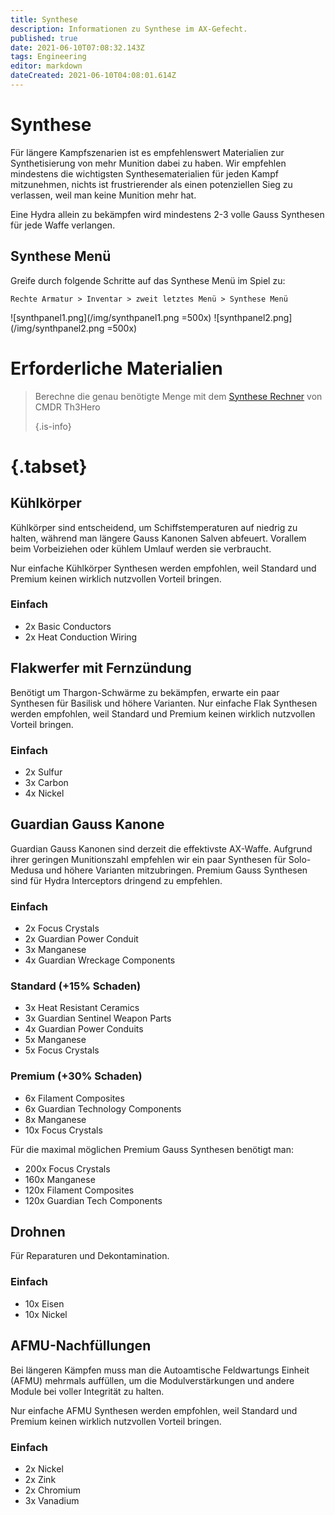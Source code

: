 ```yaml
---
title: Synthese
description: Informationen zu Synthese im AX-Gefecht.
published: true
date: 2021-06-10T07:08:32.143Z
tags: Engineering
editor: markdown
dateCreated: 2021-06-10T04:08:01.614Z
---
```


# Synthese
Für längere Kampfszenarien ist es empfehlenswert Materialien zur Synthetisierung von mehr Munition dabei zu haben. Wir empfehlen mindestens die wichtigsten Synthesematerialien für jeden Kampf mitzunehmen, nichts ist frustrierender als einen potenziellen Sieg zu verlassen, weil man keine Munition mehr hat.

Eine Hydra allein zu bekämpfen wird mindestens 2-3 volle Gauss Synthesen für jede Waffe verlangen.

## Synthese Menü

Greife durch folgende Schritte auf das Synthese Menü im Spiel zu:

`Rechte Armatur > Inventar > zweit letztes Menü > Synthese Menü`

!\[synthpanel1.png\](/img/synthpanel1.png =500x) !\[synthpanel2.png\](/img/synthpanel2.png =500x)

# Erforderliche Materialien
> Berechne die genau benötigte Menge mit dem [Synthese Rechner](/en/synthesiscalculator) von CMDR Th3Hero 
> 
> {.is-info}
# {.tabset}
## Kühlkörper

Kühlkörper sind entscheidend, um Schiffstemperaturen auf niedrig zu halten, während man längere Gauss Kanonen Salven abfeuert. Vorallem beim Vorbeiziehen oder kühlem Umlauf werden sie verbraucht.

Nur einfache Kühlkörper Synthesen werden empfohlen, weil Standard und Premium keinen wirklich nutzvollen Vorteil bringen.

### Einfach
- 2x Basic Conductors
- 2x Heat Conduction Wiring

## Flakwerfer mit Fernzündung
Benötigt um Thargon-Schwärme zu bekämpfen, erwarte ein paar Synthesen für Basilisk und höhere Varianten. Nur einfache Flak Synthesen werden empfohlen, weil Standard und Premium keinen wirklich nutzvollen Vorteil bringen.

### Einfach

- 2x Sulfur
- 3x Carbon
- 4x Nickel

## Guardian Gauss Kanone
Guardian Gauss Kanonen sind derzeit die effektivste AX-Waffe. Aufgrund ihrer geringen Munitionszahl empfehlen wir ein paar Synthesen für Solo-Medusa und höhere Varianten mitzubringen. Premium Gauss Synthesen sind für Hydra Interceptors dringend zu empfehlen.

### Einfach

- 2x Focus Crystals
- 2x Guardian Power Conduit
- 3x Manganese
- 4x Guardian Wreckage Components

### Standard (+15% Schaden)

- 3x Heat Resistant Ceramics
- 3x Guardian Sentinel Weapon Parts
- 4x Guardian Power Conduits
- 5x Manganese
- 5x Focus Crystals

### Premium (+30% Schaden)

- 6x Filament Composites
- 6x Guardian Technology Components
- 8x Manganese
- 10x Focus Crystals

Für die maximal möglichen Premium Gauss Synthesen benötigt man:

- 200x Focus Crystals
- 160x Manganese
- 120x Filament Composites
- 120x Guardian Tech Components

## Drohnen
Für Reparaturen und Dekontamination.

### Einfach
- 10x Eisen
- 10x Nickel

## AFMU-Nachfüllungen
Bei längeren Kämpfen muss man die Autoamtische Feldwartungs Einheit (AFMU) mehrmals auffüllen, um die Modulverstärkungen und andere Module bei voller Integrität zu halten.

Nur einfache AFMU Synthesen werden empfohlen, weil Standard und Premium keinen wirklich nutzvollen Vorteil bringen.

### Einfach
- 2x Nickel
- 2x Zink
- 2x Chromium
- 3x Vanadium


